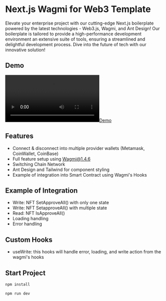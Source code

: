 
# Next.js Wagmi for Web3 Template

Elevate your enterprise project with our cutting-edge Next.js boilerplate powered by the latest technologies - Web3.js, Wagmi, and Ant Design! Our boilerplate is tailored to provide a high-performance development environment an extensive suite of tools, ensuring a streamlined and delightful development process. Dive into the future of tech with our innovative solution!


## Demo

[![Demo](https://res.cloudinary.com/braiwjaya-university/video/upload/v1700437971/hrtpqwoh689jwzungevv.mov)](https://www.youtube.com/watch?v=ek1j272iAmc)
## Features

- Connect & disconnect into multiple provider wallets (Metamask, CoinWallet, CoinBase)
- Full feature setup using Wagmi@1.4.6
- Switching Chain Network
- Ant Design and Tailwind for component styling
- Example of integration into Smart Contract using Wagmi's Hooks

## Example of Integration

- Write: NFT SetApproveAll() with only one state
- Write: NFT SetapproveAll() with multiple state
- Read: NFT IsApproveAll()
- Loading handling 
- Error handling

## Custom Hooks

- useWrite: this hooks will handle error, loading, and write action from the wagmi's hooks

## Start Project

```javascript
npm install
```


```javascript
npm run dev
```
